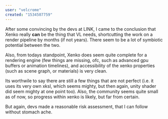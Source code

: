 ```yaml
---
user: "velcrome"
created: "1534507759"
---
```


After some convincing by the devs at LINK, I came to the conclusion that Xenko really **can** be the thing that VL needs, shortcutting the work on a render pipeline by months (if not years). There seem to be a lot of symbiotic potential between the two.

Also, from todays standpoint, Xenko does seem quite complete for a rendering engine (few things are missing, ofc, such as advanced gpu buffers or animation timelines), and accessibility of the xenko properties (such as scene graph, or materials) is very clean.

Its worthwile to say there are still a few things that are not perfect (i.e. it uses its very own xksl, which seems mighty, but then again, unity shader did seem mighty at one point too). Also, the community seems quite small as of now, so progress within xenko is likely, but far from certain. 

But again, devs made a reasonable risk assessment, that I can follow without stomach ache.

